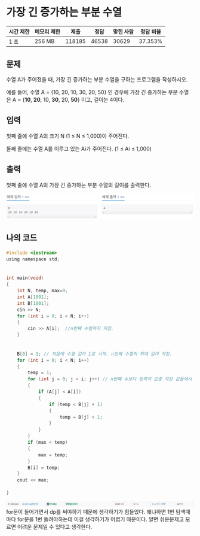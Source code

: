 # 가장 긴 증가하는 부분 수열

| 시간 제한 | 메모리 제한 | 제출     | 정답    | 맞힌 사람 | 정답 비율   |
| ----- | ------ | ------ | ----- | ----- | ------- |
| 1 초   | 256 MB | 118185 | 46538 | 30629 | 37.353% |

## 문제

수열 A가 주어졌을 때, 가장 긴 증가하는 부분 수열을 구하는 프로그램을 작성하시오.

예를 들어, 수열 A = {10, 20, 10, 30, 20, 50} 인 경우에 가장 긴 증가하는 부분 수열은 A = {**10**, **20**, 10, **30**, 20, **50**} 이고, 길이는 4이다.

## 입력

첫째 줄에 수열 A의 크기 N (1 ≤ N ≤ 1,000)이 주어진다.

둘째 줄에는 수열 A를 이루고 있는 Ai가 주어진다. (1 ≤ Ai ≤ 1,000)

## 출력

첫째 줄에 수열 A의 가장 긴 증가하는 부분 수열의 길이를 출력한다.

![](C++_20221027_백준11053_가장%20긴%20증가하는%20부분%20수열assets/88a4cb68603b51f9f89cdf5f1aca3eb461f6674b.png)

## 나의 코드

```c
#include <iostream>
using namespace std;


int main(void)
{
    int N, temp, max=0;
    int A[1001];
    int B[1001];
    cin >> N;
    for (int i = 0; i < N; i++)
    {
        cin >> A[i];  //n번쨰 수열까지 저장,
    }


    B[0] = 1; // 처음에 수열 길이 1로 시작. n번째 수열의 최대 길이 저장.
    for (int i = 0; i < N; i++)
    {
        temp = 1;
        for (int j = 0; j < i; j++) // n번쨰 수보다 왼쪽의 값중 작은 값들에서 가장 길이가 긴 것+1 저장.
        {
            if (A[j] < A[i])
            {
                if (temp < B[j] + 1)
                {
                    temp = B[j] + 1;
                }
            }
        }
        if (max < temp)
        {
            max = temp;
        }
        B[i] = temp;
    }
    cout << max;

}
```



![](C++_20221027_백준11053_가장%20긴%20증가하는%20부분%20수열assets/2022-10-27-23-10-03-image.png)for문이 들어가면서 dp를 써야하기 때문에 생각하기가 힘들었다. 왜냐하면 1번 탐색때마다 for문을 1번 돌려야하는데 이걸 생각하기가 어렵기 때문이다. 알면 쉬운문제고 모르면 어려운 문제일 수 있다고 생각한다.
